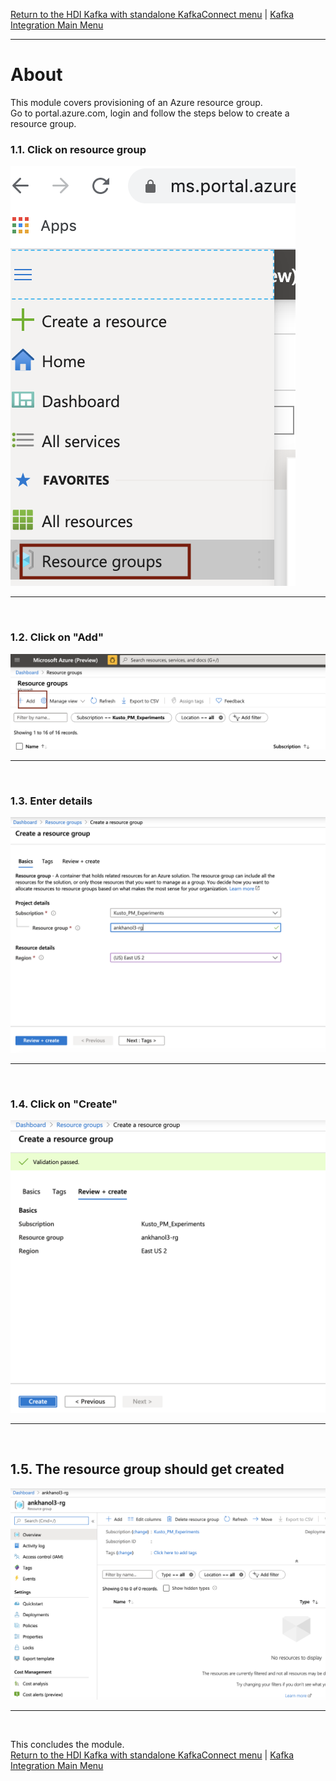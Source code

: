 
[Return to the HDI Kafka with standalone KafkaConnect menu](README.md) | [Kafka Integration Main Menu](../../README.md) <hr>

# About

This module covers provisioning of an Azure resource group.  <br>
Go to portal.azure.com, login and follow the steps below to create a resource group.
<br>

### 1.1. Click on resource group
![CreateRG1](images/01-rg-01.png)
<br>
<hr>
<br>

### 1.2. Click on "Add"
![CreateRG2](images/01-rg-02.png)
<br>
<hr>
<br>

### 1.3. Enter details
![CreateRG3](images/01-rg-03.png)
<br>
<hr>
<br>

### 1.4. Click on "Create"
![CreateRG4](images/01-rg-04.png)
<br>
<hr>
<br>

## 1.5. The resource group should get created
![CreateRG5](images/01-rg-05a.png)
<br>
<hr>
<br>

This concludes the module.<br>
[Return to the HDI Kafka with standalone KafkaConnect menu](README.md) | [Kafka Integration Main Menu](../../README.md)
